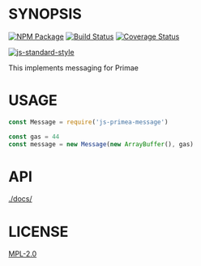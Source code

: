 # SYNOPSIS 
[![NPM Package](https://img.shields.io/npm/v/primea-message.svg?style=flat-square)](https://www.npmjs.org/package/primea-message)
[![Build Status](https://img.shields.io/travis/primea/js-primea-message.svg?branch=master&style=flat-square)](https://travis-ci.org/primea/js-primea-message)
[![Coverage Status](https://img.shields.io/coveralls/primea/js-primea-message.svg?style=flat-square)](https://coveralls.io/r/primea/js-primea-message)

[![js-standard-style](https://cdn.rawgit.com/feross/standard/master/badge.svg)](https://github.com/feross/standard)  

This implements messaging for Primae

# USAGE
```javascript
const Message = require('js-primea-message')

const gas = 44
const message = new Message(new ArrayBuffer(), gas)

```

# API
[./docs/](./API.md)

# LICENSE
[MPL-2.0](https://tldrlegal.com/license/mozilla-public-license-2.0-(mpl-2))
